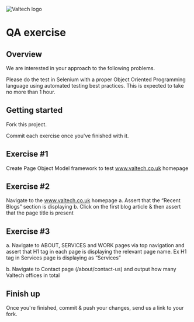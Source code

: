 ![Valtech logo](http://i.imgur.com/32Oipl4.png "Valtech logo")

QA exercise
==============================

Overview
--------

We are interested in your approach to the following problems.

Please do the test in Selenium with a proper Object Oriented Programming
language using automated testing best practices. This is expected to
take no more than 1 hour. 

Getting started
---------------
Fork this project.

Commit each exercise once you've finished with it.

Exercise #1
-----------
Create Page Object Model framework to test www.valtech.co.uk homepage
  
Exercise #2
-----------
Navigate to the www.valtech.co.uk homepage
    a. Assert that the “Recent Blogs” section is displaying
    b. Click on the first blog article & then assert that the page title is present

Exercise #3
-----------
a. Navigate to ABOUT, SERVICES and WORK pages via top navigation and assert that H1 tag in each page is displaying the relevant page name. Ex H1 tag in Services page is displaying as “Services”

b. Navigate to Contact page (/about/contact-us) and output how many Valtech offices in total

Finish up
---------
Once you're finished, commit & push your changes, send us a link to your fork.
